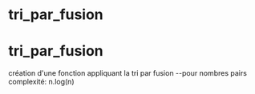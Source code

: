 # tri_par_fusion
# tri_par_fusion
création d'une fonction appliquant la tri par fusion
--pour nombres pairs
complexité: n.log(n)
